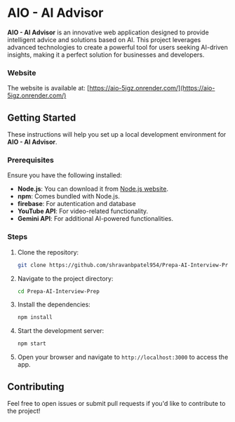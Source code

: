 # AIO - AI Advisor

**AIO - AI Advisor** is an innovative web application designed to provide intelligent advice and solutions based on AI. This project leverages advanced technologies to create a powerful tool for users seeking AI-driven insights, making it a perfect solution for businesses and developers.

### Website
The website is available at: [https://aio-5igz.onrender.com/](https://aio-5igz.onrender.com/)

## Getting Started

These instructions will help you set up a local development environment for **AIO - AI Advisor**.

### Prerequisites

Ensure you have the following installed:
- **Node.js**: You can download it from [Node.js website](https://nodejs.org/).
- **npm**: Comes bundled with Node.js.
- **firebase**: For autentication and database
-  **YouTube API**: For video-related functionality.
- **Gemini API**: For additional AI-powered functionalities.

### Steps

1. Clone the repository:
    ```bash
    git clone https://github.com/shravanbpatel954/Prepa-AI-Interview-Prep.git
    ```

2. Navigate to the project directory:
    ```bash
    cd Prepa-AI-Interview-Prep
    ```

3. Install the dependencies:
    ```bash
    npm install
    ```

4. Start the development server:
    ```bash
    npm start
    ```

5. Open your browser and navigate to `http://localhost:3000` to access the app.

## Contributing

Feel free to open issues or submit pull requests if you'd like to contribute to the project!
